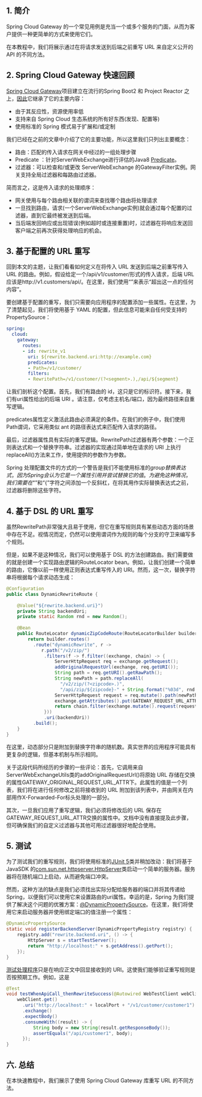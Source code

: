 ## 1. 简介

Spring Cloud Gateway 的一个常见用例是充当一个或多个服务的门面，从而为客户提供一种更简单的方式来使用它们。

在本教程中，我们将展示通过在将请求发送到后端之前重写 URL 来自定义公开的 API 的不同方法。

## 2. Spring Cloud Gateway 快速回顾

[Spring Cloud Gateway](https://www.baeldung.com/spring-cloud-gateway)项目建立在流行的Spring Boot2 和 Project Reactor 之上，[因此](https://www.baeldung.com/reactor-core)它继承了它的主要内容：

-   由于其反应性，资源使用率低
-   支持来自 Spring Cloud 生态系统的所有好东西(发现、配置等)
-   使用标准的 Spring 模式易于扩展和/或定制

我们已经在之前的文章中介绍了它的主要功能，所以这里我们只列出主要概念：

-   路由：匹配的传入请求在网关中经过的一组处理步骤
-   Predicate ：针对ServerWebExchange进行评估的Java8 [Predicate](https://docs.oracle.com/en/java/javase/11/docs/api/java.base/java/util/function/Predicate.html)。
-   过滤器：可以检查和/或更改 ServerWebExchange 的GatewayFilter实例。网关支持全局过滤器和每路由过滤器。

简而言之，这是传入请求的处理顺序：

-   网关使用与每个路由相关联的谓词来查找哪个路由将处理请求
-   一旦找到路由，请求(一个ServerWebExchange实例)就会通过每个配置的过滤器，直到它最终被发送到后端。
-   当后端发回响应或出现错误(例如超时或连接重置)时，过滤器在将响应发送回客户端之前再次获得处理响应的机会。

## 3. 基于配置的 URL 重写

回到本文的主题，让我们看看如何定义在将传入 URL 发送到后端之前重写传入 URL 的路由。例如，假设给定一个/api/v1/customer/形式的传入请求，后端 URL 应该是http://v1.customers/api/。在这里，我们使用“”来表示“超出这一点的任何内容”。

要创建基于配置的重写，我们只需要向应用程序的配置添加一些属性。在这里，为了清楚起见，我们将使用基于 YAML 的配置，但此信息可能来自任何受支持的PropertySource：

```yaml
spring:
  cloud:
    gateway:
      routes:
      - id: rewrite_v1
        uri: ${rewrite.backend.uri:http://example.com}
        predicates:
        - Path=/v1/customer/
        filters:
        - RewritePath=/v1/customer/(?<segment>.),/api/${segment}

```

让我们剖析这个配置。首先，我们有路由的 id，这只是它的标识符。接下来，我们有uri属性给出的后端 URI 。请注意，仅考虑主机名/端口，因为最终路径来自重写逻辑。

predicates属性定义激活此路由必须满足的条件。在我们的例子中，我们使用Path谓词，它采用类似 ant 的路径表达式来匹配传入请求的路径。

最后，过滤器属性具有实际的重写逻辑。RewritePath过滤器有两个参数：一个正则表达式和一个替换字符串。过滤器的实现通过简单地在请求的 URI 上执行replaceAll()方法来工作，使用提供的参数作为参数。

Spring 处理配置文件的方式的一个警告是我们不能使用标准的${group}替换表达式，因为 Spring 会认为它是一个属性引用并尝试替换它的值。为避免这种情况，我们需要在“$”和“{”字符之间添加一个反斜杠，在将其用作实际替换表达式之前，过滤器将删除这些字符。

## 4. 基于 DSL 的 URL 重写

虽然RewritePath非常强大且易于使用，但它在重写规则具有某些动态方面的场景中存在不足。视情况而定，仍然可以使用谓词作为规则的每个分支的守卫来编写多个规则。

但是，如果不是这种情况，我们可以使用基于 DSL 的方法创建路由。我们需要做的就是创建一个实现路由逻辑的RouteLocator bean。例如，让我们创建一个简单的路由，它像以前一样使用正则表达式重写传入的 URI。然而，这一次，替换字符串将根据每个请求动态生成：

```java
@Configuration
public class DynamicRewriteRoute {
    
    @Value("${rewrite.backend.uri}")
    private String backendUri;
    private static Random rnd = new Random();
    
    @Bean
    public RouteLocator dynamicZipCodeRoute(RouteLocatorBuilder builder) {
        return builder.routes()
          .route("dynamicRewrite", r ->
             r.path("/v2/zip/")
              .filters(f -> f.filter((exchange, chain) -> {
                  ServerHttpRequest req = exchange.getRequest();
                  addOriginalRequestUrl(exchange, req.getURI());
                  String path = req.getURI().getRawPath();
                  String newPath = path.replaceAll(
                    "/v2/zip/(?<zipcode>.)", 
                    "/api/zip/${zipcode}-" + String.format("%03d", rnd.nextInt(1000)));
                  ServerHttpRequest request = req.mutate().path(newPath).build();
                  exchange.getAttributes().put(GATEWAY_REQUEST_URL_ATTR, request.getURI());
                  return chain.filter(exchange.mutate().request(request).build());
              }))
              .uri(backendUri))
          .build();
    }
}

```

在这里，动态部分只是附加到替换字符串的随机数。真实世界的应用程序可能具有更复杂的逻辑，但基本机制与所示相同。

关于这段代码所经历的步骤的一些评论：首先，它调用来自ServerWebExchangeUtils类的addOriginalRequestUrl()将原始 URL 存储在交换的属性GATEWAY_ORIGINAL_REQUEST_URL_ATTR下。此属性的值是一个列表，我们将在进行任何修改之前将接收到的 URL 附加到该列表中，并由网关在内部用作X-Forwarded-For标头处理的一部分。

其次，一旦我们应用了重写逻辑，我们必须将修改后的 URL 保存在GATEWAY_REQUEST_URL_ATTR交换的属性中。文档中没有直接提及此步骤，但可确保我们的自定义过滤器与其他可用过滤器很好地配合使用。

## 5. 测试

为了测试我们的重写规则，我们将使用标准的[JUnit 5](https://www.baeldung.com/junit-5-test-annotation)类并稍加改动：我们将基于JavaSDK 的[com.sun.net.httpserver.HttpServer](https://docs.oracle.com/en/java/javase/11/docs/api/jdk.httpserver/com/sun/net/httpserver/HttpServer.html)类启动一个简单的服务器。服务器将在随机端口上启动，从而避免端口冲突。

然而，这种方法的缺点是我们必须找出实际分配给服务器的端口并将其传递给 Spring，以便我们可以使用它来设置路由的uri属性。幸运的是，Spring 为我们提供了解决这个问题的优雅方案：[@DynamicPropertySource](https://www.baeldung.com/spring-dynamicpropertysource)。在这里，我们将使用它来启动服务器并使用绑定端口的值注册一个属性：

```java
@DynamicPropertySource
static void registerBackendServer(DynamicPropertyRegistry registry) {
    registry.add("rewrite.backend.uri", () -> {
        HttpServer s = startTestServer();
        return "http://localhost:" + s.getAddress().getPort();
    });
}

```

[测试处理程序](https://github.com/eugenp/tutorials/blob/master/spring-cloud-modules/spring-cloud-gateway/src/test/java/com/baeldung/springcloudgateway/rewrite/URLRewriteGatewayApplicationLiveTest.java)只是在响应正文中回显接收到的 URI。这使我们能够验证重写规则是否按预期工作。例如，这是

```java
@Test
void testWhenApiCall_thenRewriteSuccess(@Autowired WebTestClient webClient) {
    webClient.get()
      .uri("http://localhost:" + localPort + "/v1/customer/customer1")
      .exchange()
      .expectBody()
      .consumeWith((result) -> {
          String body = new String(result.getResponseBody());
          assertEquals("/api/customer1", body);
      });
}

```

## 六. 总结

在本快速教程中，我们展示了使用 Spring Cloud Gateway 库重写 URL 的不同方法。